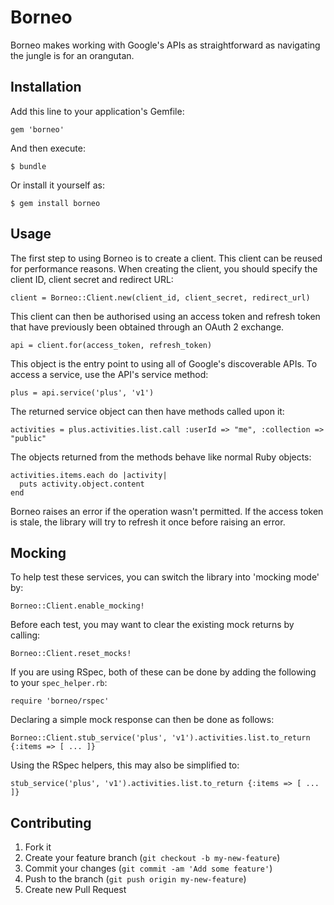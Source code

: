 # Borneo

Borneo makes working with Google's APIs as straightforward as navigating the jungle is
for an orangutan.

## Installation

Add this line to your application's Gemfile:

    gem 'borneo'

And then execute:

    $ bundle

Or install it yourself as:

    $ gem install borneo

## Usage

The first step to using Borneo is to create a client. This client can be reused for
performance reasons. When creating the client, you should specify the client ID,
client secret and redirect URL:

    client = Borneo::Client.new(client_id, client_secret, redirect_url)

This client can then be authorised using an access token and refresh token that have
previously been obtained through an OAuth 2 exchange.

    api = client.for(access_token, refresh_token)

This object is the entry point to using all of Google's discoverable APIs. To access
a service, use the API's service method:

    plus = api.service('plus', 'v1')

The returned service object can then have methods called upon it:

    activities = plus.activities.list.call :userId => "me", :collection => "public"

The objects returned from the methods behave like normal Ruby objects:

    activities.items.each do |activity|
      puts activity.object.content
    end

Borneo raises an error if the operation wasn't permitted. If the access token is
stale, the library will try to refresh it once before raising an error.

## Mocking

To help test these services, you can switch the library into 'mocking mode' by:

    Borneo::Client.enable_mocking!

Before each test, you may want to clear the existing mock returns by calling:

    Borneo::Client.reset_mocks!

If you are using RSpec, both of these can be done by adding the following to your `spec_helper.rb`:

    require 'borneo/rspec'

Declaring a simple mock response can then be done as follows:

    Borneo::Client.stub_service('plus', 'v1').activities.list.to_return {:items => [ ... ]}

Using the RSpec helpers, this may also be simplified to:

    stub_service('plus', 'v1').activities.list.to_return {:items => [ ... ]}

## Contributing

1. Fork it
2. Create your feature branch (`git checkout -b my-new-feature`)
3. Commit your changes (`git commit -am 'Add some feature'`)
4. Push to the branch (`git push origin my-new-feature`)
5. Create new Pull Request
